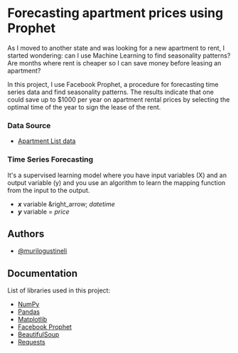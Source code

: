# Forecasting apartment prices using Prophet

As I moved to another state and was looking for a new apartment to rent, I started wondering: can I use Machine Learning to find seasonality patterns? Are months where rent is cheaper so I can save money before leasing an apartment?

In this project, I use Facebook Prophet, a procedure for forecasting time series data and find seasonality patterns. The results indicate that one could save up to $1000 per year on apartment rental prices by selecting the optimal time of the year to sign the lease of the rent.

### Data Source
- [Apartment List data](https://www.apartmentlist.com/research/category/data-rent-estimates)

### Time Series Forecasting
It's a supervised learning model where you have input variables (X) and an output variable (y) and you use an algorithm to learn the mapping function from the input to the output.
- *__x__* variable &right_arrow; _datetime_
- *__y__* variable = _price_


## Authors

- [@murilogustineli](https://www.github.com/murilogustineli)


## Documentation
List of libraries used in this project:
- [NumPy](https://numpy.org/)
- [Pandas](https://pandas.pydata.org/)
- [Matplotlib](https://matplotlib.org/)
- [Facebook Prophet](https://facebook.github.io/prophet/)
- [BeautifulSoup](https://www.crummy.com/software/BeautifulSoup/bs4/doc/)
- [Requests](https://docs.python-requests.org/en/latest/)

